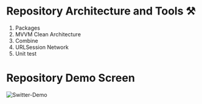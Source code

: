 # Repository Architecture and Tools ⚒️

1. Packages
2. MVVM Clean Architecture
3. Combine
4. URLSession Network
5. Unit test 

# Repository Demo Screen

![Switter-Demo](https://github.com/Ahmedshieha/Twitter/assets/47928824/e5fa0f7e-df9d-47b6-bf9d-ca912b043982)
